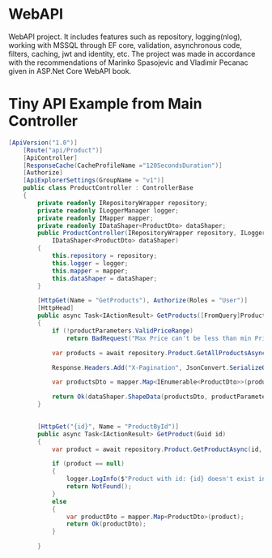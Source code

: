 # WebAPI

WebAPI project.
It includes features such as repository, logging(nlog), working with MSSQL through EF core, validation, asynchronous code, filters, caching, jwt and identity, etc. 
The project was made in accordance with the recommendations of Marinko Spasojevic and Vladimir Pecanac given in ASP.Net Core WebAPI book.

# Tiny API Example from Main Controller

```c#
[ApiVersion("1.0")]
    [Route("api/Product")]
    [ApiController]
    [ResponseCache(CacheProfileName ="120SecondsDuration")]
    [Authorize]
    [ApiExplorerSettings(GroupName = "v1")]
    public class ProductController : ControllerBase
    {
        private readonly IRepositoryWrapper repository;
        private readonly ILoggerManager logger;
        private readonly IMapper mapper;
        private readonly IDataShaper<ProductDto> dataShaper;
        public ProductController(IRepositoryWrapper repository, ILoggerManager logger, IMapper mapper,
            IDataShaper<ProductDto> dataShaper)
        {
            this.repository = repository;
            this.logger = logger;
            this.mapper = mapper;
            this.dataShaper = dataShaper;
        }

        [HttpGet(Name = "GetProducts"), Authorize(Roles = "User")]        
        [HttpHead]
        public async Task<IActionResult> GetProducts([FromQuery]ProductParameters productParameters)
        {
            if (!productParameters.ValidPriceRange)
                return BadRequest("Max Price can't be less than min Price.");

            var products = await repository.Product.GetAllProductsAsync(productParameters ,false);

            Response.Headers.Add("X-Pagination", JsonConvert.SerializeObject(products.MetaData));

            var productsDto = mapper.Map<IEnumerable<ProductDto>>(products);

            return Ok(dataShaper.ShapeData(productsDto, productParameters.Fields));
        }
        

        [HttpGet("{id}", Name = "ProductById")]
        public async Task<IActionResult> GetProduct(Guid id)
        {
            var product = await repository.Product.GetProductAsync(id, trackChanges: false);

            if (product == null)
            {
                logger.LogInfo($"Product with id: {id} doesn't exist in the database.");
                return NotFound();
            }
            else
            {
                var productDto = mapper.Map<ProductDto>(product);
                return Ok(productDto);
            }

        }
```
